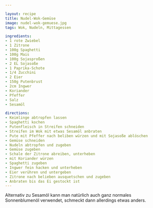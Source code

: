 ```yaml
---

layout: recipe
title: Nudel-Wok-Gemüse
image: nudel-wok-gemuese.jpg
tags: Wok, Nudeln, Mittagessen

ingredients:
- 1 rote Zwiebel
- 1 Zitrone
- 100g Spaghetti
- 100g Mais
- 100g Sojasproßen
- 2 EL Sojasoße
- 1 Paprika-Schote
- 1/4 Zucchini
- 2 Eier
- 150g Putenbrust
- 2cm Ingwer
- Koriander
- Pfeffer
- Salz
- Sesamöl

directions:
- Keimlinge abtropfen lassen
- Spaghetti kochen
- Putenfleisch in Streifen schneiden
- Streifen im Wok mit etwas Sesamöl anbraten
- Pute mit Pfeffer nach beliben würzen und mit Sojasoße ablöschen
- Gemüse schneiden
- Nudeln abtropfen und zugeben
- Gemüse zugeben
- Schale der Zitrone abreiben, unterheben
- mit Koriander würzen
- Spaghetti zugeben
- Ingwer fein hacken und unterheben
- Eier verühren und untergeben
- Zitrone nach belieben ausquetschen und zugeben
- Anbraten bis das Ei gestockt ist
---
```


Alternativ zu Sesamöl kann man natürlich auch ganz normales Sonnenblumenöl verwendet, schmeckt dann allerdings etwas anders.